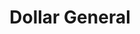 ---
title: "Dollar General"
url: /morganton/dollar-general-west-fleming-drive/
shop: variety store
---